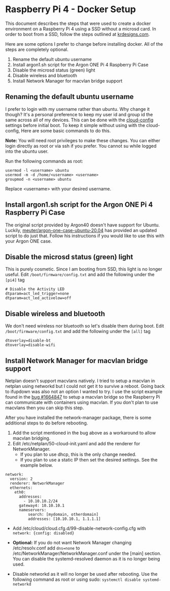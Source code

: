 # Raspberry Pi 4 - Docker Setup
This document describes the steps that were used to create a docker environment on a Raspberry Pi 4 using a SSD without a microsd card.
In order to boot from a SSD, follow the steps outlined at [krdesigns.com](https://krdesigns.com/articles/Boot-raspbian-ubuntu-20.04-official-from-SSD-without-microsd).

Here are some options I prefer to change before installing docker. All of the steps are completely optional.
1. Rename the default ubuntu username
2. Install argon1.sh script for the Argon ONE Pi 4 Raspberry Pi Case
3. Disable the microsd status (green) light
4. Disable wireless and bluetooth
5. Install Network Manager for macvlan bridge support

## Renaming the default ubuntu username
I prefer to login with my username rather than ubuntu. Why change it though? It's a personal preference to keep my user id and group id the same across all of my devices. This can be done with the [cloud-config](https://cloudinit.readthedocs.io/en/latest/topics/examples.html) settings before initial boot. To keep it simple without using with the cloud-config, Here are some basic commands to do this.

**Note:** You will need root privileges to make these changes. You can either login directly as root or via ssh if you prefer. You cannot su while logged into the ubuntu user.

Run the following commands as root:
```
usermod -l <username> ubuntu
usermod -m -d /home/<username> <username>
groupmod -n <username> ubuntu
```
Replace \<username\> with your desired username.

## Install argon1.sh script for the Argon ONE Pi 4 Raspberry Pi Case
The original script provided by Argon40 doesn't have support for Ubuntu. Luckily, [meuter/argon-one-case-ubuntu-20.04](https://github.com/meuter/argon-one-case-ubuntu-20.04) has provided an updated script to do just that.
Follow his instructions if you would like to use this with your Argon ONE case.

## Disable the microsd status \(green\) light
This is purely cosmetic. Since I am booting from SSD, this light is no longer useful. Edit `/boot/firmware/config.txt` and add the following under the `[pi4]` tag
```
# Disable the Activity LED
dtparam=act_led_trigger=none
dtparam=act_led_activelow=off
```

## Disable wireless and bluetooth
We don't need wireless nor bluetooth so let's disable them during boot. Edit `/boot/firmware/config.txt` and add the following under the `[all]` tag
```
dtoverlay=disable-bt
dtoverlay=disable-wifi
```
## Install Network Manager for macvlan bridge support
Netplan doesn't support macvlans natively. I tried to setup a macvlan in netplan using networkd but I could not get it to survive a reboot. Going back to ifupdown was also not an option I wanted to try. I use the script example found in the [bug #1664847](https://bugs.launchpad.net/netplan/+bug/1664847) to setup a macvlan bridge so the Raspberry Pi can communicate with containers using macvlan.
If you don't plan to use macvlans then you can skip this step.

After you have installed the network-manager package, there is some additional steps to do before rebooting.
1. Add the script mentioned in the bug above as a workaround to allow macvlan bridging.
2. Edit /etc/netplan/50-cloud-init.yaml and add the renderer for NetworkManager.
   - If you plan to use dhcp, this is the only change needed.
   - If you plan to use a static IP then set the desired settings. See the example below.
```
network:
  version: 2
  renderer: NetworkManager
  ethernets:
    eth0:
      addresses:
        - 10.10.10.2/24
      gateway4: 10.10.10.1
      nameservers:
          search: [mydomain, otherdomain]
          addresses: [10.10.10.1, 1.1.1.1]
```

   - Add /etc/cloud/cloud.cfg.d/99-disable-network-config.cfg with `network: {config: disabled}`

   - **Optional:** If you do not want Network Manager changing /etc/resolv.conf add `dns=none` to /etc/NetworkManager/NetworkManager.conf under the \[main\] section. You can disable the systemd-resolved daemon as it is no longer being used.

   - Disable networkd as it will no longer be used after rebooting. Use the following command as root or using sudo: `systemctl disable systemd-networkd`
